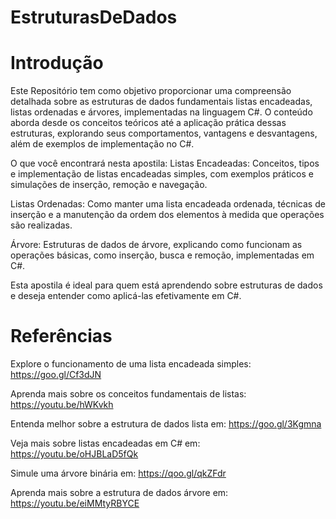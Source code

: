# EstruturasDeDados
# Introdução 
Este Repositório tem como objetivo proporcionar uma compreensão detalhada sobre as estruturas de dados fundamentais listas encadeadas, listas ordenadas e árvores, implementadas na linguagem C#. O conteúdo aborda desde os conceitos teóricos até a aplicação prática dessas estruturas, explorando seus comportamentos, vantagens e desvantagens, além de exemplos de implementação no C#.

O que você encontrará nesta apostila:
Listas Encadeadas: Conceitos, tipos e implementação de listas encadeadas simples, com exemplos práticos e simulações de inserção, remoção e navegação.

Listas Ordenadas: Como manter uma lista encadeada ordenada, técnicas de inserção e a manutenção da ordem dos elementos à medida que operações são realizadas.

Árvore: Estruturas de dados de árvore, explicando como funcionam as operações básicas, como inserção, busca e remoção, implementadas em C#.

Esta apostila é ideal para quem está aprendendo sobre estruturas de dados e deseja entender como aplicá-las efetivamente em C#.

# Referências
Explore o funcionamento de uma lista encadeada simples:
https://goo.gl/Cf3dJN

Aprenda mais sobre os conceitos fundamentais de listas:
https://youtu.be/hWKvkh

Entenda melhor sobre a estrutura de dados lista em:
https://goo.gl/3Kgmna

Veja mais sobre listas encadeadas em C# em:
https://youtu.be/oHJBLaD5fQk

Simule uma árvore binária em:
https://qoo.gl/qkZFdr

Aprenda mais sobre a estrutura de dados árvore em:
https://youtu.be/eiMMtyRBYCE


